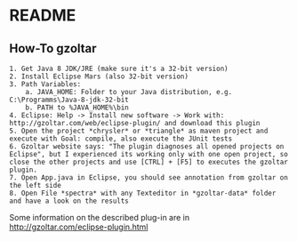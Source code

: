 # README

## How-To gzoltar

    1. Get Java 8 JDK/JRE (make sure it's a 32-bit version)
    2. Install Eclipse Mars (also 32-bit version)
    3. Path Variables:
        a. JAVA_HOME: Folder to your Java distribution, e.g. C:\Programms\Java-8-jdk-32-bit
        b. PATH to %JAVA_HOME%\bin
    4. Eclipse: Help -> Install new software -> Work with: http://gzoltar.com/web/eclipse-plugin/ and download this plugin
    5. Open the project *chrysler* or *triangle* as maven project and execute with Goal: compile, also execute the JUnit tests
    6. Gzoltar website says: "The plugin diagnoses all opened projects on Eclipse", but I experienced its working only with one open project, so close the other projects and use [CTRL] + [F5] to executes the gzoltar plugin. 
    7. Open App.java in Eclipse, you should see annotation from gzoltar on the left side
    8. Open File *spectra* with any Texteditor in *gzoltar-data* folder and have a look on the results

Some information on the described plug-in are in http://gzoltar.com/eclipse-plugin.html
